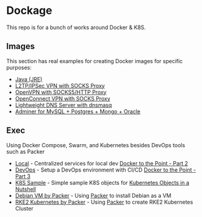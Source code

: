# Dockage
This repo is for a bunch of works around Docker & K8S. 

## Images
This section has real examples for creating Docker images for specific purposes:

- [Java (JRE)](/Image/Java)
- [L2TP/IPSec VPN with SOCKS Proxy](/Image/L2TP.SOCKS)
- [OpenVPN with SOCKS5/HTTP Proxy](/Image/OpenVPN.Proxy)
- [OpenConnect VPN with SOCKS Proxy](/Image/OpenConnect.SOCKS)
- [Lightweight DNS Server with dnsmasq](/Image/DNS.MASQ)
- [Adminer for MySQL + Postgres + Mongo + Oracle](/Image/Adminer)

## Exec
Using Docker Compose, Swarm, and Kubernetes besides DevOps tools such as Packer

- [Local](/Exec/Local) - Centralized services for local dev [Docker to the Point - Part 2](https://www.devocative.org/article/tech/docker02)  
- [DevOps](/Exec/DevOps) - Setup a DevOps environment with CI/CD [Docker to the Point - Part 3](https://www.devocative.org/article/tech/docker03)
- [K8S Sample](/Exec/K8S/Sample) - Simple sample K8S objects for [Kubernetes Objects in a Nutshell](https://www.devocative.org/article/tech/k8s-objects)
- [Debian VM by Packer](/Exec/Packer/Debian) - Using [Packer](https://www.packer.io/) to install Debian as a VM
- [RKE2 Kubernetes by Packer](/Exec/Packer/RKE2) - Using [Packer](https://www.packer.io/) to create RKE2 Kubernetes Cluster

